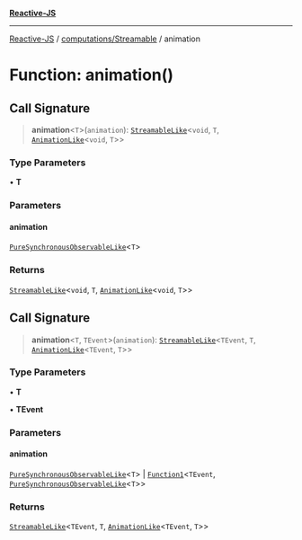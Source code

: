 [**Reactive-JS**](../../../README.md)

***

[Reactive-JS](../../../README.md) / [computations/Streamable](../README.md) / animation

# Function: animation()

## Call Signature

> **animation**\<`T`\>(`animation`): [`StreamableLike`](../../interfaces/StreamableLike.md)\<`void`, `T`, [`AnimationLike`](../interfaces/AnimationLike.md)\<`void`, `T`\>\>

### Type Parameters

• **T**

### Parameters

#### animation

[`PureSynchronousObservableLike`](../../interfaces/PureSynchronousObservableLike.md)\<`T`\>

### Returns

[`StreamableLike`](../../interfaces/StreamableLike.md)\<`void`, `T`, [`AnimationLike`](../interfaces/AnimationLike.md)\<`void`, `T`\>\>

## Call Signature

> **animation**\<`T`, `TEvent`\>(`animation`): [`StreamableLike`](../../interfaces/StreamableLike.md)\<`TEvent`, `T`, [`AnimationLike`](../interfaces/AnimationLike.md)\<`TEvent`, `T`\>\>

### Type Parameters

• **T**

• **TEvent**

### Parameters

#### animation

[`PureSynchronousObservableLike`](../../interfaces/PureSynchronousObservableLike.md)\<`T`\> | [`Function1`](../../../functions/type-aliases/Function1.md)\<`TEvent`, [`PureSynchronousObservableLike`](../../interfaces/PureSynchronousObservableLike.md)\<`T`\>\>

### Returns

[`StreamableLike`](../../interfaces/StreamableLike.md)\<`TEvent`, `T`, [`AnimationLike`](../interfaces/AnimationLike.md)\<`TEvent`, `T`\>\>
